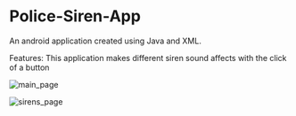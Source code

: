 # Police-Siren-App

An android application created using Java and XML.

Features: This application makes different siren sound affects with the click of a button

![main_page](https://user-images.githubusercontent.com/65151273/191135983-4bed0042-9e71-4d9f-b6b5-82631cc22407.JPG)

![sirens_page](https://user-images.githubusercontent.com/65151273/191135993-c45b0003-5199-4240-b7c0-55cae900f328.JPG)
